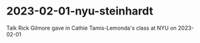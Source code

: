 # 2023-02-01-nyu-steinhardt
Talk Rick Gilmore gave in Cathie Tamis-Lemonda's class at NYU on 2023-02-01

